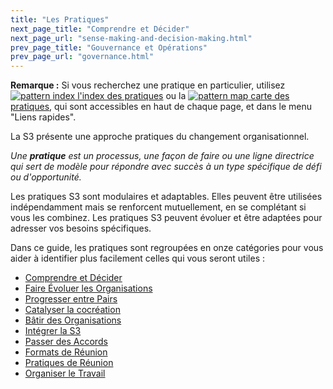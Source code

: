 ```yaml
---
title: "Les Pratiques"
next_page_title: "Comprendre et Décider"
next_page_url: "sense-making-and-decision-making.html"
prev_page_title: "Gouvernance et Opérations"
prev_page_url: "governance.html"
---
```



<div class="homepage-box hp-box-green">
<p><strong>Remarque :</strong> Si vous recherchez une pratique en particulier, utilisez  <a href="pattern-index.html" ><img src="/icons/list-ul.svg" class="icon" alt="pattern index"/>&nbsp;l'index des pratiques</a> ou la <a href="map.html" ><img src="/icons/map.svg" class="icon" alt="pattern map" />&nbsp;carte des pratiques</a>, qui sont accessibles en haut de chaque page, et dans le menu "Liens rapides".</p>
</div>

La S3 présente une approche pratiques du changement organisationnel.

_Une **pratique** est un processus, une façon de faire ou une ligne directrice qui sert de modèle pour répondre avec succès à un type spécifique de défi ou d'opportunité._

Les pratiques S3 sont modulaires et adaptables. Elles peuvent être utilisées indépendamment mais se renforcent mutuellement, en se complétant si vous les combinez. Les pratiques S3 peuvent évoluer et être adaptées pour adresser vos besoins spécifiques.

Dans ce guide, les pratiques sont regroupées en onze catégories pour vous aider à identifier plus facilement celles qui vous seront utiles :

- [Comprendre et Décider](sense-making-and-decision-making.html)
- [Faire Évoluer les Organisations](evolving-organizations.html)
- [Progresser entre Pairs](peer-development.html)
- [Catalyser la cocréation](enablers-of-co-creation.html)
- [Bâtir des Organisations](building-organizations.html)
- [Intégrer la S3](bringing-in-s3.html)
- [Passer des Accords](defining-agreements.html)
- [Formats de Réunion](meeting-formats.html)
- [Pratiques de Réunion](meeting-practices.html)
- [Organiser le Travail](organizing-work.html)

